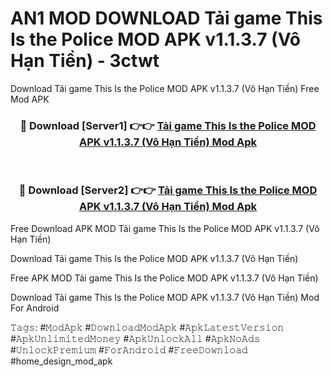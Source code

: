 # AN1 MOD DOWNLOAD Tải game This Is the Police MOD APK v1.1.3.7 (Vô Hạn Tiền) - 3ctwt
Download Tải game This Is the Police MOD APK v1.1.3.7 (Vô Hạn Tiền) Free Mod APK

<div align="center">
<h3>🔴 Download [Server1] 👉👉 <a href="https://apk-comot.site?title=Tải_game_This_Is_the_Police_MOD_APK_v1.1.3.7_(Vô_Hạn_Tiền)">Tải game This Is the Police MOD APK v1.1.3.7 (Vô Hạn Tiền) Mod Apk</a></h3><br>

<h3>🔴 Download [Server2] 👉👉 <a href="https://apk-comot.site?title=Tải_game_This_Is_the_Police_MOD_APK_v1.1.3.7_(Vô_Hạn_Tiền)">Tải game This Is the Police MOD APK v1.1.3.7 (Vô Hạn Tiền) Mod Apk</a></h3>
</div>


Free Download APK MOD Tải game This Is the Police MOD APK v1.1.3.7 (Vô Hạn Tiền)

Download Tải game This Is the Police MOD APK v1.1.3.7 (Vô Hạn Tiền) 

Free APK MOD Tải game This Is the Police MOD APK v1.1.3.7 (Vô Hạn Tiền) 

Download Tải game This Is the Police MOD APK v1.1.3.7 (Vô Hạn Tiền) Mod For Android

𝚃𝚊𝚐𝚜: #𝙼𝚘𝚍𝙰𝚙𝚔 #𝙳𝚘𝚠𝚗𝚕𝚘𝚊𝚍𝙼𝚘𝚍𝙰𝚙𝚔 #𝙰𝚙𝚔𝙻𝚊𝚝𝚎𝚜𝚝𝚅𝚎𝚛𝚜𝚒𝚘𝚗 #𝙰𝚙𝚔𝚄𝚗𝚕𝚒𝚖𝚒𝚝𝚎𝚍𝙼𝚘𝚗𝚎𝚢 #𝙰𝚙𝚔𝚄𝚗𝚕𝚘𝚌𝚔𝙰𝚕𝚕 #𝙰𝚙𝚔𝙽𝚘𝙰𝚍𝚜 #𝚄𝚗𝚕𝚘𝚌𝚔𝙿𝚛𝚎𝚖𝚒𝚞𝚖 #𝙵𝚘𝚛𝙰𝚗𝚍𝚛𝚘𝚒𝚍 #𝙵𝚛𝚎𝚎𝙳𝚘𝚠𝚗𝚕𝚘𝚊𝚍 #home_design_mod_apk